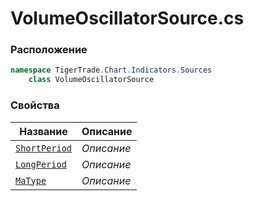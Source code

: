 
# VolumeOscillatorSource.cs
### Расположение
```csharp
namespace TigerTrade.Chart.Indicators.Sources  
    class VolumeOscillatorSource
```

### Свойства
| Название | Описание |
| --- | --- |
| [`ShortPeriod`](./Свойства/ShortPeriod.md) | *Описание* |
| [`LongPeriod`](./Свойства/LongPeriod.md) | *Описание* |
| [`MaType`](./Свойства/MaType.md) | *Описание* |
